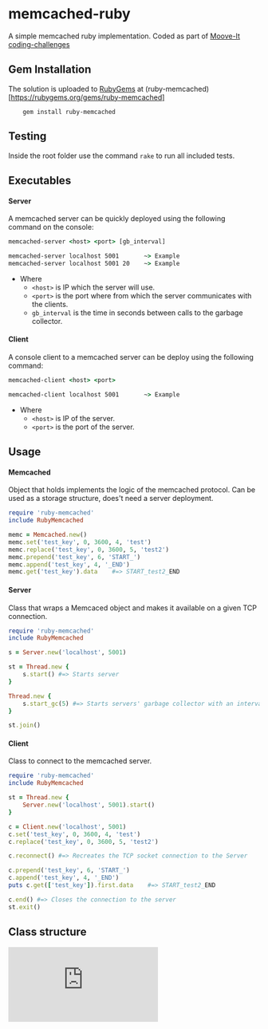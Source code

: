 # memcached-ruby

A simple memcached ruby implementation.
Coded as part of [Moove-It coding-challenges](https://github.com/moove-it/coding-challenges/blob/master/ruby.md)

## Gem Installation

The solution is uploaded to [RubyGems](https://rubygems.org/) at (ruby-memcached)[https://rubygems.org/gems/ruby-memcached]

```shell
    gem install ruby-memcached
```

## Testing

Inside the root folder use the command `rake` to run all included tests.

## Executables

#### Server

A memcached server can be quickly deployed using the following command on the console:

```cmd
memcached-server <host> <port> [gb_interval]

memcached-server localhost 5001       ~> Example
memcached-server localhost 5001 20    ~> Example
```

- Where
  - `<host>` is IP which the server will use.
  - `<port>` is the port where from which the server communicates with the clients.
  - `gb_interval` is the time in seconds between calls to the garbage collector.

#### Client

A console client to a memcached server can be deploy using the following command:

```cmd
memcached-client <host> <port>

memcached-client localhost 5001       ~> Example
```

- Where
  - `<host>` is IP of the server.
  - `<port>` is the port of the server.

## Usage

#### Memcached

Object that holds implements the logic of the memcached protocol. Can be used as a storage structure, does't need a server deployment.

```ruby
require 'ruby-memcached'
include RubyMemcached

memc = Memcached.new()
memc.set('test_key', 0, 3600, 4, 'test')
memc.replace('test_key', 0, 3600, 5, 'test2')
memc.prepend('test_key', 6, 'START_')
memc.append('test_key', 4, '_END')
memc.get('test_key').data    #=> START_test2_END
```

#### Server

Class that wraps a Memcaced object and makes it available on a given TCP connection.

```ruby
require 'ruby-memcached'
include RubyMemcached

s = Server.new('localhost', 5001)

st = Thread.new {
    s.start() #=> Starts server
}

Thread.new {
    s.start_gc(5) #=> Starts servers' garbage collector with an interval of 5 seconds between calls
}

st.join()
```

#### Client

Class to connect to the memcached server.

```ruby
require 'ruby-memcached'
include RubyMemcached

st = Thread.new {
    Server.new('localhost', 5001).start()
}

c = Client.new('localhost', 5001)
c.set('test_key', 0, 3600, 4, 'test')
c.replace('test_key', 0, 3600, 5, 'test2')

c.reconnect() #=> Recreates the TCP socket connection to the Server

c.prepend('test_key', 6, 'START_')
c.append('test_key', 4, '_END')
puts c.get(['test_key']).first.data    #=> START_test2_END

c.end() #=> Closes the connection to the server
st.exit()
```

## Class structure

![alt text](https://github.com/Frantss/memcached-ruby/blob/master/Class-diagram.md "Class diagram")
